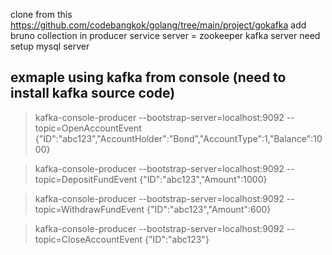 clone from this https://github.com/codebangkok/golang/tree/main/project/gokafka
add bruno collection in producer service
server = zookeeper kafka server
 need setup mysql server

## exmaple using kafka from console (need to install kafka source code)

>kafka-console-producer --bootstrap-server=localhost:9092 --topic=OpenAccountEvent
{"ID":"abc123","AccountHolder":"Bond","AccountType":1,"Balance":1000}

>kafka-console-producer --bootstrap-server=localhost:9092 --topic=DepositFundEvent
{"ID":"abc123","Amount":1000}

>kafka-console-producer --bootstrap-server=localhost:9092 --topic=WithdrawFundEvent
{"ID":"abc123","Amount":600}

>kafka-console-producer --bootstrap-server=localhost:9092 --topic=CloseAccountEvent
{"ID":"abc123"}
